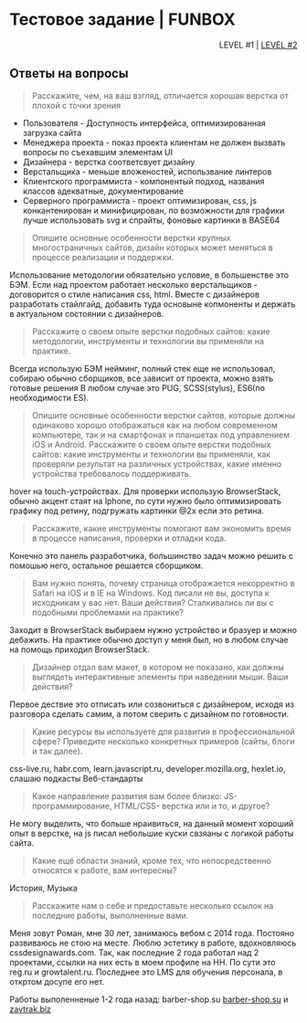# Тестовое задание | FUNBOX

<p align="right">
LEVEL #1 | <a href="ANSWERS.md">LEVEL #2</a>
</p>

## Ответы на вопросы

> Расскажите, чем, на ваш взгляд, отличается хорошая верстка от плохой с точки зрения

* Пользователя - Доступность интерфейса, оптимизированная загрузка сайта
* Менеджера проекта - показ проекта клиентам не должен вызвать вопросы по съехавшим элементам UI
* Дизайнера - верстка соответсвует дизайну
* Верстальщика - меньше вложеностей, использвание линтеров
* Клиентского программиста - компонентый подход, названия классов адекватные, документирование
* Серверного программиста - проект оптимизирован, css, js конкантенирован и минифицирован, по возможности для графики лучше использовать svg и спрайты, фоновые картинки в BASE64

> Опишите основные особенности верстки крупных многостраничных сайтов, дизайн которых может меняться в процессе реализации и поддержки.

Использование методологии обязательно условие, в большенстве это БЭМ. Если над проектом работает несколько верстальщиков - договорится о стиле написания css, html.
Вместе с дизайнеров разработать стайлгайд, добавить туда основыне копмоненты и держать в актуальном состоянии с дизайнеров.

>Расскажите о своем опыте верстки подобных сайтов: какие методологии, инструменты и технологии вы применяли на практике.

Всегда использую БЭМ нейминг, полный стек еще не использовал, собираю обычно сборщиков, все зависит от проекта, можно взять готовые решения
В любом случае это PUG, SCSS(stylus), ES6(по необходимости ES).

> Опишите основные особенности верстки сайтов, которые должны одинаково
  хорошо отображаться как на любом современном компьютере, так и на
  смартфонах и планшетах под управлением iOS и Android. Расскажите о своем
  опыте верстки подобных сайтов: какие инструменты и технологии вы применяли,
  как проверяли результат на различных устройствах, какие именно устройства
  требовалось поддерживать.
  
hover на touch-устройствах. Для проверки использую BrowserStack, обычно акцент стаят на Iphone, по сути нужно было оптимизировать графику под ретину, подгружать картинки @2x если это ретина.

>Расскажите, какие инструменты помогают вам экономить время в процессе написания, проверки и отладки кода.

Конечно это панель разработчика, большинство задач можно решить с помошью него, остальное решается сборщиком.

> Вам нужно понять, почему страница отображается некорректно в Safari на iOS и в
  IE на Windows. Код писали не вы, доступа к исходникам у вас нет. Ваши действия?
  Сталкивались ли вы с подобными проблемами на практике?
  
Заходит в BrowserStack выбираем нужно устройство и бразуер и можно дебажить. На практике обычно доступ у меня был, но в любом случае на помощь приходил BrowserStack.

>Дизайнер отдал вам макет, в котором не показано, как должны выглядеть
 интерактивные элементы при наведении мыши. Ваши действия?
 
 Первое дествие это отписать или созвониться с дизайнером, исходя из разговора сделать самим, а потом сверить с дизайном по готовности.
 
> Какие ресурсы вы используете для развития в профессиональной сфере? Приведите
  несколько конкретных примеров (сайты, блоги и так далее).
  
css-live.ru, habr.com, learn.javascript.ru, developer.mozilla.org, hexlet.io, слашаю подкасты Веб-стандарты

> Какое направление развития вам более близко: JS-программирование, HTML/CSS-
  верстка или и то, и другое?
  
Не могу выделить, что больше нраивиться, на данный момент хороший опыт в верстке, на js писал небольшие куски свзяаны с логикой работы сайта.

> Какие ещё области знаний, кроме тех, что непосредственно относятся к работе,
  вам интересны?
  
История, Музыка  
  
>Расскажите нам о себе и предоставьте несколько ссылок на последние работы,
 выполненные вами.
 
 Меня зовут Роман, мне 30 лет, занимаюсь вебом с 2014 года. Постояно развиваюсь не стою на месте. Люблю эстетику в работе, вдохновляюсь cssdesignawards.com.
 Так, как последние 2 года работал над 2 проектами, ссылки на них есть в моем профиле на HH.
 По сути это reg.ru и growtalent.ru. Последнее это LMS для обучения персонала, в откртом досупе его нет.
 
 Работы выполенненые 1-2 года назад:
 barber-shop.su
 [barber-shop.su](https://barber-shop.su) и [zavtrak.biz](https://zavtrak.biz)
 
 

